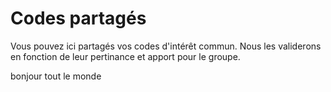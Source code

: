 # Codes partagés

Vous pouvez ici partagés vos codes d'intérêt commun. Nous les validerons en fonction de leur pertinance et apport pour le groupe. 

bonjour tout le monde

